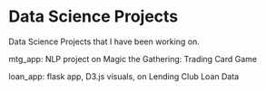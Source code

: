 # Data Science Projects

Data Science Projects that I have been working on.  
  
mtg_app: NLP project on Magic the Gathering: Trading Card Game  
  
loan_app: flask app, D3.js visuals, on Lending Club Loan Data  
  